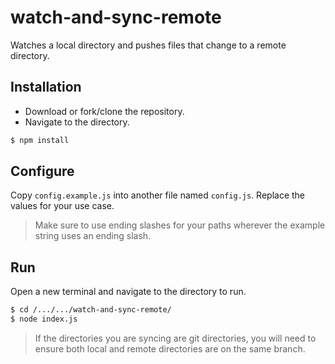 # watch-and-sync-remote
Watches a local directory and pushes files that change to a remote directory.

## Installation
- Download or fork/clone the repository.
- Navigate to the directory.
```sh
$ npm install
```

## Configure
Copy `config.example.js` into another file named `config.js`. Replace the values for your use case.

> Make sure to use ending slashes for your paths wherever the example string uses an ending slash.

## Run
Open a new terminal and navigate to the directory to run.

```sh
$ cd /.../.../watch-and-sync-remote/
$ node index.js
```
> If the directories you are syncing are git directories, you will need to ensure both local and remote directories are on the same branch.
